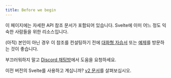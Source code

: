 ```yaml
---
title: Before we begin
---
```


이 페이지에는 자세한 API 참조 문서가 포함되어 있습니다. Svelte에 이미 어느 정도 익숙한 사람들을 위한 리소스입니다.

(아직) 본인이 아닌 경우 이 참조를 컨설팅하기 전에 [대화형 자습서](/tutorial) 또는 [예제](/examples)를 방문하는 것이 좋습니다.

부끄러워하지 말고 [Discord 채팅방](https://svelte.dev/chat)에서 도움을 요청하세요.

이전 버전의 Svelte를 사용하고 계십니까? [v2 문서](https://v2.svelte.dev)를 살펴보십시오.
